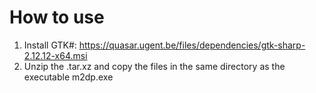 How to use
================
1. Install GTK#: https://quasar.ugent.be/files/dependencies/gtk-sharp-2.12.12-x64.msi
2. Unzip the .tar.xz and copy the files in the same directory as the executable m2dp.exe
